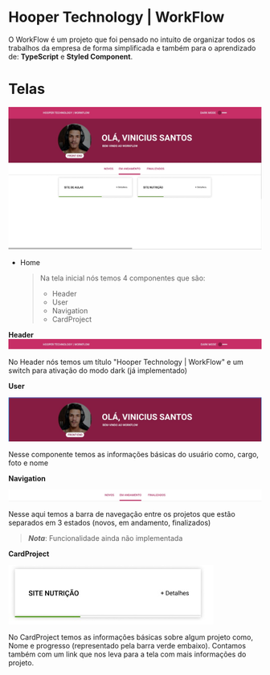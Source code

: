# Hooper Technology | WorkFlow

O WorkFlow é um projeto que foi pensado no intuito de organizar todos os trabalhos da empresa de forma simplificada e também para o aprendizado de: **TypeScript** e **Styled Component**.

# Telas

![Home](./web/src/assets/home.jpg)

- Home
	> Na tela inicial nós temos 4 componentes que são:
	> - Header
	> - User
	> - Navigation
	> - CardProject
	
**Header**
![Home](./web/src/assets/header.jpg)

No Header nós temos um título "Hooper Technology | WorkFlow" e um switch para ativação do modo dark (já implementado)
  
**User**

![User](./web/src/assets/user.jpg)

Nesse componente temos as informações básicas do usuário como, cargo, foto e nome
  
**Navigation**

![Navigation](./web/src/assets/navigation.jpg)

Nesse aqui temos a barra de navegação entre os projetos que estão separados em 3 estados (novos, em andamento, finalizados) 
> _**Nota**_: Funcionalidade ainda não implementada 

**CardProject**

![CardProject](./web/src/assets/cardproject.jpg)

No CardProject temos as informações básicas sobre algum projeto como, Nome e progresso (representado pela barra verde embaixo). Contamos também com um link que nos leva
para a tela com mais informações do projeto.
